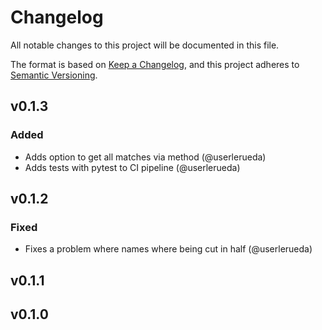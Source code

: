 # Changelog

All notable changes to this project will be documented in this file.

The format is based on [Keep a Changelog](https://keepachangelog.com/en/1.0.0/),
and this project adheres to [Semantic Versioning](https://semver.org/spec/v2.0.0.html).

## v0.1.3

### Added

- Adds option to get all matches via method (@userlerueda)
- Adds tests with pytest to CI pipeline (@userlerueda)

## v0.1.2

### Fixed

- Fixes a problem where names where being cut in half (@userlerueda)

## v0.1.1

## v0.1.0
